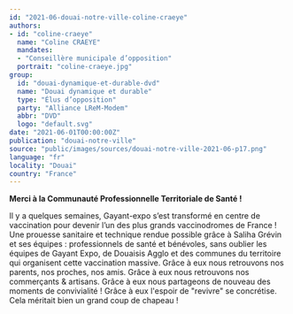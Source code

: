 ```yaml
---
id: "2021-06-douai-notre-ville-coline-craeye"
authors:
- id: "coline-craeye"
  name: "Coline CRAEYE"
  mandates: 
  - "Conseillère municipale d’opposition"
  portrait: "coline-craeye.jpg"
group:
  id: "douai-dynamique-et-durable-dvd"
  name: "Douai dynamique et durable"
  type: "Élus d’opposition"
  party: "Alliance LReM-Modem"
  abbr: "DVD"
  logo: "default.svg"
date: "2021-06-01T00:00:00Z"
publication: "douai-notre-ville"
source: "public/images/sources/douai-notre-ville-2021-06-p17.png"
language: "fr"
locality: "Douai"
country: "France"
---
```


**Merci à la Communauté Professionnelle Territoriale de Santé !**

Il y a quelques semaines, Gayant-expo s’est transformé en centre de vaccination pour devenir l’un des plus grands vaccinodromes de France ! Une prouesse sanitaire et technique rendue possible grâce à Saliha Grévin et ses équipes : professionnels de santé et bénévoles, sans oublier les équipes de Gayant Expo, de Douaisis Agglo et des communes du territoire qui organisent cette vaccination massive. Grâce à eux nous retrouvons nos parents, nos proches, nos amis. Grâce à eux nous retrouvons nos commerçants & artisans. Grâce à eux nous partageons de nouveau des moments de convivialité ! Grâce à eux l'espoir de "revivre" se concrétise. Cela méritait bien un grand coup de chapeau !
